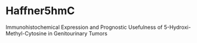 Haffner5hmC
===========

Immunohistochemical Expression and Prognostic Usefulness of 5-Hydroxi-Methyl-Cytosine in Genitourinary Tumors
